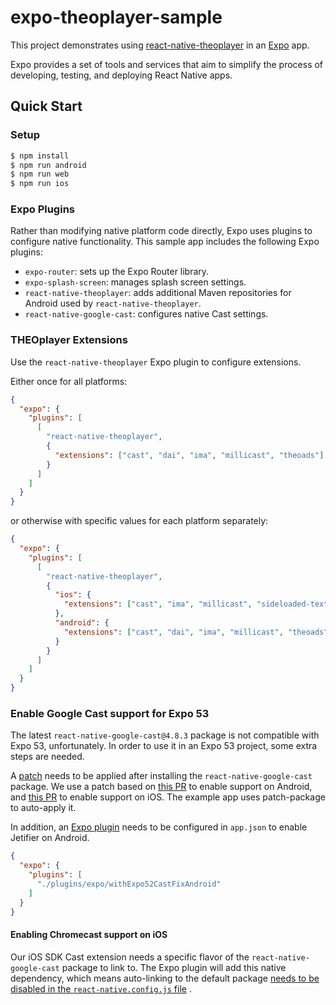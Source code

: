 # expo-theoplayer-sample

This project demonstrates using [react-native-theoplayer](https://github.com/THEOplayer/react-native-theoplayer)
in an [Expo](https://expo.dev/) app.

Expo provides a set of tools and services that aim to simplify the process of developing, testing, and deploying
React Native apps.

## Quick Start

### Setup

```bash
$ npm install
$ npm run android
$ npm run web
$ npm run ios
```

### Expo Plugins

Rather than modifying native platform code directly, Expo uses plugins to configure native functionality. This sample app includes the following Expo plugins:

- `expo-router`: sets up the Expo Router library.
- `expo-splash-screen`: manages splash screen settings.
- `react-native-theoplayer`: adds additional Maven repositories for Android used by `react-native-theoplayer`.
- `react-native-google-cast`: configures native Cast settings.

### THEOplayer Extensions

Use the `react-native-theoplayer` Expo plugin to configure extensions.

Either once for all platforms:

```json
{
  "expo": {
    "plugins": [
      [
        "react-native-theoplayer",
        {
          "extensions": ["cast", "dai", "ima", "millicast", "theoads"]
        }
      ]
    ]
  }
}
```

or otherwise with specific values for each platform separately:

```json
{
  "expo": {
    "plugins": [
      [
        "react-native-theoplayer",
        {
          "ios": {
            "extensions": ["cast", "ima", "millicast", "sideloaded-texttracks","theoads"]
          },
          "android": {
            "extensions": ["cast", "dai", "ima", "millicast", "theoads"]
          }
        }
      ]
    ]
  }
}
```

### Enable Google Cast support for Expo 53

The latest `react-native-google-cast@4.8.3` package is not compatible with Expo 53, unfortunately. In order to use it
in an Expo 53 project, some extra steps are needed.

A [patch](./patches/react-native-google-cast+4.8.3.patch) needs to be applied after installing 
the `react-native-google-cast` package. 
We use a patch based on [this PR](https://github.com/react-native-google-cast/react-native-google-cast/pull/566) 
to enable support on Android, and [this PR](https://github.com/react-native-google-cast/react-native-google-cast/issues/560)
to enable support on iOS. 
The example app uses patch-package to auto-apply it.

In addition, an [Expo plugin](./plugins/expo/withExpo52CastFixAndroid.js) needs to be configured in `app.json` 
to enable Jetifier on Android.

```json
{
  "expo": {
    "plugins": [
      "./plugins/expo/withExpo52CastFixAndroid"
    ]
  }
}
```

#### Enabling Chromecast support on iOS

Our iOS SDK Cast extension needs a specific flavor of the `react-native-google-cast` package 
to link to. The Expo plugin will add this native dependency, which means auto-linking
to the default package [needs to be disabled in the `react-native.config.js` file](./react-native.config.js) .
